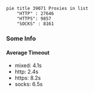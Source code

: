 
```mermaid
pie title 39071 Proxies in list
    "HTTP" : 27646
    "HTTPS": 9857
    "SOCKS" : 8161
```

### Some Info
#### Average Timeout

- mixed: 4.1s
- http: 2.4s
- https: 8.2s
- socks: 6.5s